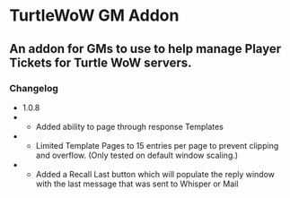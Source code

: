 # TurtleWoW GM Addon

## An addon for GMs to use to help manage Player Tickets for Turtle WoW servers.

### Changelog
* 1.0.8
* * Added ability to page through response Templates
* * Limited Template Pages to 15 entries per page to prevent clipping and overflow. (Only tested on default window scaling.)
* * Added a Recall Last button which will populate the reply window with the last message that was sent to Whisper or Mail